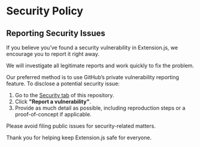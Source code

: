 # Security Policy

## Reporting Security Issues

If you believe you’ve found a security vulnerability in Extension.js, we encourage you to report it right away.

We will investigate all legitimate reports and work quickly to fix the problem.

Our preferred method is to use GitHub’s private vulnerability reporting feature. To disclose a potential security issue:

1. Go to the [Security tab](https://github.com/extension-js/extension.js/security/advisories) of this repository.
2. Click **"Report a vulnerability"**.
3. Provide as much detail as possible, including reproduction steps or a proof-of-concept if applicable.

Please avoid filing public issues for security-related matters.

Thank you for helping keep Extension.js safe for everyone.
